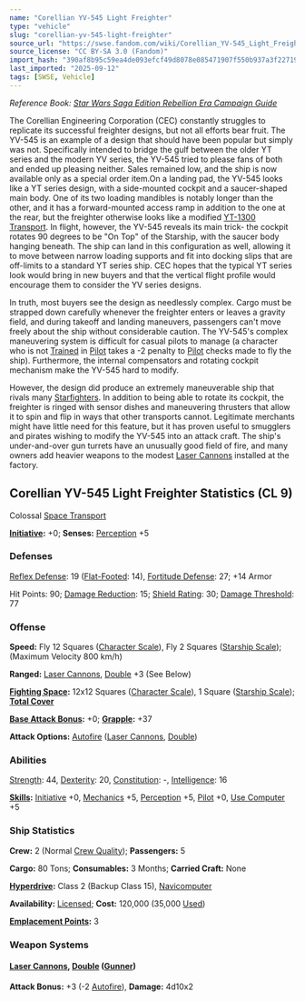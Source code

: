 ```yaml
---
name: "Corellian YV-545 Light Freighter"
type: "vehicle"
slug: "corellian-yv-545-light-freighter"
source_url: "https://swse.fandom.com/wiki/Corellian_YV-545_Light_Freighter"
source_license: "CC BY-SA 3.0 (Fandom)"
import_hash: "390af8b95c59ea4de093efcf49d8078e085471907f550b937a3f22719a96fe0d"
last_imported: "2025-09-12"
tags: [SWSE, Vehicle]
---
```

*Reference Book: [Star Wars Saga Edition Rebellion Era Campaign Guide](https://swse.fandom.com/wiki/Star_Wars_Saga_Edition_Rebellion_Era_Campaign_Guide)*

The Corellian Engineering Corporation (CEC) constantly struggles to replicate its successful freighter designs, but not all efforts bear fruit. The YV-545 is an example of a design that should have been popular but simply was not. Specifically intended to bridge the gulf between the older YT series and the modern YV series, the YV-545 tried to please fans of both and ended up pleasing neither. Sales remained low, and the ship is now available only as a special order item.On a landing pad, the YV-545 looks like a YT series design, with a side-mounted cockpit and a saucer-shaped main body. One of its two loading mandibles is notably longer than the other, and it has a forward-mounted access ramp in addition to the one at the rear, but the freighter otherwise looks like a modified [YT-1300 Transport](https://swse.fandom.com/wiki/YT-1300_Transport). In flight, however, the YV-545 reveals its main trick- the cockpit rotates 90 degrees to be "On Top" of the Starship, with the saucer body hanging beneath. The ship can land in this configuration as well, allowing it to move between narrow loading supports and fit into docking slips that are off-limits to a standard YT series ship. CEC hopes that the typical YT series look would bring in new buyers and that the vertical flight profile would encourage them to consider the YV series designs.

In truth, most buyers see the design as needlessly complex. Cargo must be strapped down carefully whenever the freighter enters or leaves a gravity field, and during takeoff and landing maneuvers, passengers can't move freely about the ship without considerable caution. The YV-545's complex maneuvering system is difficult for casual pilots to manage (a character who is not [Trained](https://swse.fandom.com/wiki/Trained) in [Pilot](https://swse.fandom.com/wiki/Pilot) takes a -2 penalty to [Pilot](https://swse.fandom.com/wiki/Pilot) checks made to fly the ship). Furthermore, the internal compensators and rotating cockpit mechanism make the YV-545 hard to modify.

However, the design did produce an extremely maneuverable ship that rivals many [Starfighters](https://swse.fandom.com/wiki/Starfighters). In addition to being able to rotate its cockpit, the freighter is ringed with sensor dishes and maneuvering thrusters that allow it to spin and flip in ways that other transports cannot. Legitimate merchants might have little need for this feature, but it has proven useful to smugglers and pirates wishing to modify the YV-545 into an attack craft. The ship's under-and-over gun turrets have an unusually good field of fire, and many owners add heavier weapons to the modest [Laser Cannons](https://swse.fandom.com/wiki/Laser_Cannons) installed at the factory.

## Corellian YV-545 Light Freighter Statistics (CL 9)
Colossal [Space Transport](https://swse.fandom.com/wiki/Space_Transport)

**[Initiative](https://swse.fandom.com/wiki/Initiative):** +0; **Senses:** [Perception](https://swse.fandom.com/wiki/Perception) +5
### Defenses
[Reflex Defense](https://swse.fandom.com/wiki/Reflex_Defense_(Vehicles)): 19 ([Flat-Footed](https://swse.fandom.com/wiki/Flat-Footed): 14), [Fortitude Defense](https://swse.fandom.com/wiki/Fortitude_Defense_(Vehicles)): 27; +14 Armor

Hit Points: 90; [Damage Reduction](https://swse.fandom.com/wiki/Damage_Reduction): 15; [Shield Rating](https://swse.fandom.com/wiki/Shield_Rating): 30; [Damage Threshold](https://swse.fandom.com/wiki/Damage_Threshold_(Vehicles)): 77
### Offense
**Speed:** Fly 12 Squares ([Character Scale](https://swse.fandom.com/wiki/Character_Scale)), Fly 2 Squares ([Starship Scale](https://swse.fandom.com/wiki/Starship_Scale)); (Maximum Velocity 800 km/h)

**Ranged:** [Laser Cannons](https://swse.fandom.com/wiki/Laser_Cannons), [Double](https://swse.fandom.com/wiki/Double) +3 (See Below)

**[Fighting Space](https://swse.fandom.com/wiki/Fighting_Space):** 12x12 Squares ([Character Scale](https://swse.fandom.com/wiki/Character_Scale)), 1 Square ([Starship Scale](https://swse.fandom.com/wiki/Starship_Scale)); **[Total Cover](https://swse.fandom.com/wiki/Total_Cover)**

**[Base Attack Bonus](https://swse.fandom.com/wiki/Base_Attack_Bonus):** +0; **[Grapple](https://swse.fandom.com/wiki/Grapple):** +37

**Attack Options:** [Autofire](https://swse.fandom.com/wiki/Autofire_(Vehicle_Combat)) ([Laser Cannons](https://swse.fandom.com/wiki/Laser_Cannons), [Double](https://swse.fandom.com/wiki/Double))
### Abilities
[Strength](https://swse.fandom.com/wiki/Strength): 44, [Dexterity](https://swse.fandom.com/wiki/Dexterity): 20, [Constitution](https://swse.fandom.com/wiki/Constitution): -, [Intelligence](https://swse.fandom.com/wiki/Intelligence): 16

**[Skills](https://swse.fandom.com/wiki/Skills):** [Initiative](https://swse.fandom.com/wiki/Initiative) +0, [Mechanics](https://swse.fandom.com/wiki/Mechanics) +5, [Perception](https://swse.fandom.com/wiki/Perception) +5, [Pilot](https://swse.fandom.com/wiki/Pilot) +0, [Use Computer](https://swse.fandom.com/wiki/Use_Computer) +5
### Ship Statistics
**Crew:** 2 (Normal [Crew Quality](https://swse.fandom.com/wiki/Crew_Quality)); **Passengers:** 5

**Cargo:** 80 Tons; **Consumables:** 3 Months; **Carried Craft:** None

**[Hyperdrive](https://swse.fandom.com/wiki/Hyperdrive):** Class 2 (Backup Class 15), [Navicomputer](https://swse.fandom.com/wiki/Navicomputer)

**Availability:** [Licensed](https://swse.fandom.com/wiki/Licensed); **Cost:** 120,000 (35,000 [Used](https://swse.fandom.com/wiki/Used))

**[Emplacement Points](https://swse.fandom.com/wiki/Emplacement_Points):** 3

### Weapon Systems
#### **[Laser Cannons](https://swse.fandom.com/wiki/Laser_Cannons), [Double](https://swse.fandom.com/wiki/Double) ([Gunner](https://swse.fandom.com/wiki/Gunner))**
**Attack Bonus:** +3 (-2 [Autofire](https://swse.fandom.com/wiki/Autofire_(Vehicle_Combat))), **Damage:** 4d10x2
